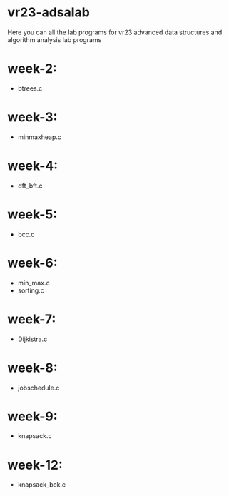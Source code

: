 # vr23-adsalab
Here you can all the lab programs for vr23 advanced data structures and algorithm analysis lab programs 
# week-2:
- btrees.c
# week-3:
- minmaxheap.c
# week-4:
- dft_bft.c 
# week-5:
- bcc.c
# week-6:
- min_max.c
- sorting.c
# week-7:
  - Dijkistra.c
# week-8:
  - jobschedule.c
# week-9:
  - knapsack.c
# week-12:
  - knapsack_bck.c
